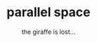 ---
title: parallel space
subtitle: the giraffe is lost...
main_image:
character_image:
main_color:
second_color:

story:


---